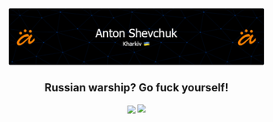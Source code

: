 ![Header](https://github.com/AntonShevchuk/AntonShevchuk/raw/main/github-header-image.png)

## <p align="center">Russian warship? Go fuck yourself!</p>

<p align="center">
  <picture align="center">
    <source 
      srcset="https://github-readme-stats-sigma-five.vercel.app/api?username=AntonShevchuk&hide_title=true&count_private=true&theme=github_dark"
      media="(prefers-color-scheme: dark)"
    />
    <source
      srcset="https://github-readme-stats-sigma-five.vercel.app/api?username=AntonShevchuk&hide_title=true&count_private=true"
      media="(prefers-color-scheme: light), (prefers-color-scheme: no-preference)"
    />
    <img align="center" src="https://github-readme-stats-sigma-five.vercel.app/api?username=AntonShevchuk&hide_title=true&count_private=true" />
  </picture>
  
  <picture align="top">
    <source 
      srcset="https://github-readme-stats-sigma-five.vercel.app/api/top-langs/?username=AntonShevchuk&layout=compact&langs_count=10&theme=github_dark"
      media="(prefers-color-scheme: dark)"
    />
    <source
      srcset="https://github-readme-stats-sigma-five.vercel.app/api/top-langs/?username=AntonShevchuk&layout=compact&langs_count=10"
      media="(prefers-color-scheme: light), (prefers-color-scheme: no-preference)"
    />
    <img align="top" src="https://github-readme-stats-sigma-five.vercel.app/api/top-langs/?username=AntonShevchuk&layout=compact&langs_count=10" />
  </picture>
</p>
